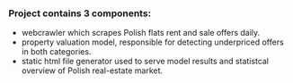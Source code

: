 

### Project contains 3 components:
- webcrawler which scrapes Polish flats rent and sale offers daily.
- property valuation model, responsible for detecting underpriced offers in both categories.
- static html file generator used to serve model results 
and statistcal overview of Polish real-estate market.
